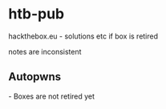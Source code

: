 # htb-pub

hackthebox.eu - solutions etc if box is retired

notes are inconsistent

## Autopwns

<TBD> - Boxes are not retired yet
